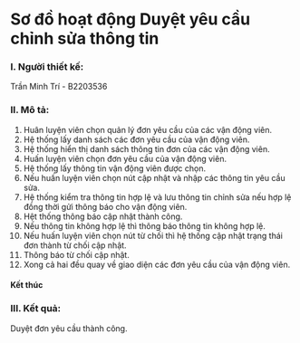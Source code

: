 # Sơ đồ hoạt động Duyệt yêu cầu chỉnh sửa thông tin

### I. Người thiết kế: 
Trần Minh Trí - B2203536
### II. Mô tả:
1. Huân luyện viên chọn quản lý đơn yêu cầu của các vận động viên.
2. Hệ thống lấy danh sách các đơn yêu cầu của vận động viên.
3. Hệ thống hiển thị danh sách thông tin đơn của các vận động viên.
4. Huấn luyện viên chọn đơn yêu cầu của vận động viên.
5. Hệ thống lấy thông tin vận động viên được chọn.
6. Nếu huấn luyện viên chọn nút cập nhật và nhập các thông tin yêu cầu sửa.
7. Hệ thống kiểm tra thông tin hợp lệ và lưu thông tin chỉnh sửa nếu hợp lệ đồng thời gửi thông báo cho vận động viên.
8. Hệt thống thông báo cập nhật thành công.
9. Nếu thông tin không hợp lệ thì thông báo thông tin không hợp lệ.
10. Nếu huấn luyện viên chọn nút từ chối thì hệ thống cập nhật trạng thái đơn thành từ chối cập nhật.
11. Thông báo từ chối cập nhật.
12. Xong cả hai đều quay về giao diện các đơn yêu cầu của vận động viên.
#### Kết thúc
### III. Kết quả:
Duyệt đơn yêu cầu thành công.
